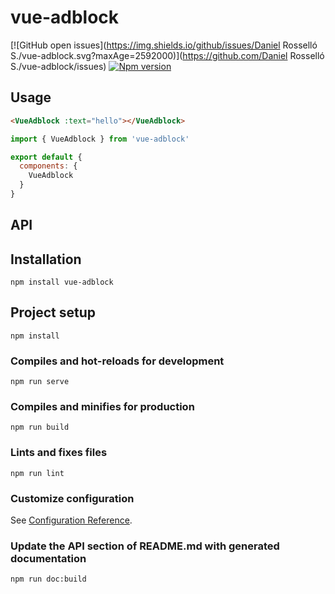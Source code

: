 
# vue-adblock
[![GitHub open issues](https://img.shields.io/github/issues/Daniel Rosselló S./vue-adblock.svg?maxAge=2592000)](https://github.com/Daniel Rosselló S./vue-adblock/issues)
[![Npm version](https://img.shields.io/npm/v/vue-adblock.svg?maxAge=2592000)](https://www.npmjs.com/package/vue-adblock)

## Usage
```HTML
<VueAdblock :text="hello"></VueAdblock>
```
```javascript
import { VueAdblock } from 'vue-adblock'

export default {
  components: {
    VueAdblock
  }
}
```
## API

## Installation
```
npm install vue-adblock
```

## Project setup
```
npm install
```

### Compiles and hot-reloads for development
```
npm run serve
```

### Compiles and minifies for production
```
npm run build
```

### Lints and fixes files
```
npm run lint
```

### Customize configuration
See [Configuration Reference](https://cli.vuejs.org/config/).

### Update the API section of README.md with generated documentation
```
npm run doc:build
```
